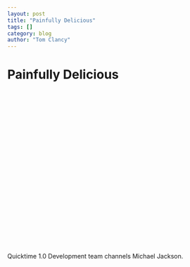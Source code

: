 ```yaml
---
layout: post
title: "Painfully Delicious"
tags: []
category: blog
author: "Tom Clancy"
---
```


# Painfully Delicious

<object width="425" height="355"><param name="movie" value="http://www.youtube.com/v/e2BzJZcCjwk&hl=en"></param><param name="wmode" value="transparent"></param><embed src="http://www.youtube.com/v/e2BzJZcCjwk&hl=en" type="application/x-shockwave-flash" wmode="transparent" width="425" height="355"></embed></object>

Quicktime 1.0 Development team channels Michael Jackson.
